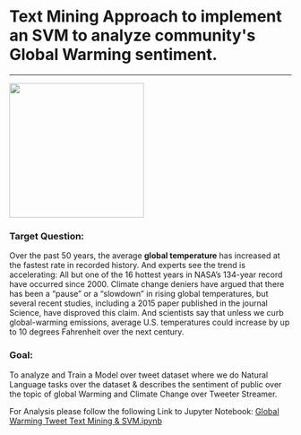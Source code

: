 # Text Mining Approach to implement an SVM to analyze community's Global Warming sentiment.

---
<img src ="https://jrogel.com/wp-content/uploads/2015/08/Jupyter.jpg" height =240>

### Target Question: 
Over the past 50 years, the average <b>global temperature</b> has increased at the fastest rate in recorded history. And experts see the trend is accelerating: All but one of the 16 hottest years in NASA’s 134-year record have occurred since 2000. 
Climate change deniers have argued that there has been a “pause” or a “slowdown” in rising global temperatures, but several recent studies, including a 2015 paper published in the journal Science, have disproved this claim. And scientists say that unless we curb global-warming emissions, average U.S. temperatures could increase by up to 10 degrees Fahrenheit over the next century. 

### Goal:

To analyze and Train a Model over tweet dataset where we do Natural Language tasks over the dataset & describes the sentiment of public over the topic of global Warming and Climate Change over Tweeter Streamer.

For Analysis please follow the following Link to Jupyter Notebook: 
<a href="Global Warming Tweet Text Mining & SVM.ipynb">Global Warming Tweet Text Mining & SVM.ipynb</a>

